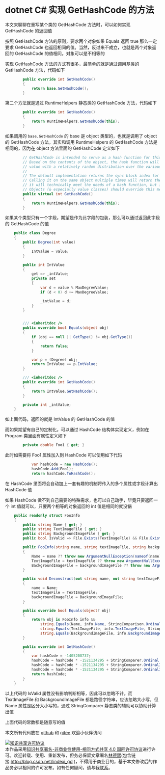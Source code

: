 
# dotnet C# 实现 GetHashCode 的方法

本文来聊聊在重写某个类的 GetHashCode 方法时，可以如何实现 GetHashCode 的返回值

<!--more-->


<!-- 发布 -->

按照 GetHashCode 方法的原则，要求两个对象如果 Equals 返回 true 那么一定要求 GetHashCode 也返回相同的值。当然，反过来不成立，也就是两个对象返回的 GetHashCode 的值相同，对象可以是不相等的

实现 GetHashCode 方法的方式有很多，最简单的就是通过调用基类的 GetHashCode 方法，代码如下

```csharp
        public override int GetHashCode()
        {
            return base.GetHashCode();
        }
```

第二个方法就是通过 RuntimeHelpers 静态类的 GetHashCode 方法，代码如下

```csharp
        public override int GetHashCode()
        {
            return RuntimeHelpers.GetHashCode(this);
        }
```

如果调用的 `base.GetHashCode` 的 base 是 object 类型的，也就是调用了 object 的 GetHashCode 方法，其实和调用 RuntimeHelpers 的 GetHashCode 方法是相同的，因为在 object 方法里面的 GetHashCode 定义如下

```csharp
        // GetHashCode is intended to serve as a hash function for this object.
        // Based on the contents of the object, the hash function will return a suitable
        // value with a relatively random distribution over the various inputs.
        //
        // The default implementation returns the sync block index for this instance.
        // Calling it on the same object multiple times will return the same value, so
        // it will technically meet the needs of a hash function, but it's less than ideal.
        // Objects (& especially value classes) should override this method.
        public virtual int GetHashCode()
        {
            return RuntimeHelpers.GetHashCode(this);
        }
```

如果某个类型只有一个字段，期望是作为此字段的包装，那么可以通过返回此字段的 GetHashCode 的值

```csharp
    public class Degree
    {
        public Degree(int value)
        {
            IntValue = value;
        }

        public int IntValue
        {
            get => _intValue;
            private set
            {
                var d = value % MaxDegreeValue;
                if (d < 0) d += MaxDegreeValue;

                _intValue = d;
            }
        }


        /// <inheritdoc />
        public override bool Equals(object obj)
        {
            if (obj == null || GetType() != obj.GetType())
            {
                return false;
            }

            var p = (Degree) obj;
            return IntValue == p.IntValue;
        }

        /// <inheritdoc />
        public override int GetHashCode()
        {
            return IntValue.GetHashCode();
        }

        private int _intValue;
    }
```

如上面代码，返回的就是 IntValue 的 GetHashCode 的值

而如果期望有自己的定制化，可以通过 HashCode 结构体实现定义，例如在 Program 类里面有属性定义如下

```csharp
        private double Foo1 { get; }
```

此时如需要将 Foo1 属性加入到 HashCode 可以使用如下代码

```csharp
            var hashCode = new HashCode();
            hashCode.Add(Foo1);
            return hashCode.ToHashCode();
```

在 HashCode 里面将会自动加上一套有趣的机制将传入的多个属性或字段计算出 HashCode 值

如果 HashCode 做不到自己需要的特殊需求，也可以自己动手，毕竟只要返回一个 int 值就可以，只要两个相等的对象返回的 int 值是相同的就没锅

```csharp
    public readonly struct FooInfo
    {
        public string Name { get; }
        public string TextImageFile { get; }
        public string BackgroundImageFile { get; }
        public bool IsValid => File.Exists(TextImageFile) && File.Exists(BackgroundImageFile);

        public FooInfo(string name, string textImageFile, string backgroundImageFile)
        {
            Name = name ?? throw new ArgumentNullException(nameof(name));
            TextImageFile = textImageFile ?? throw new ArgumentNullException(nameof(textImageFile));
            BackgroundImageFile = backgroundImageFile ?? throw new ArgumentNullException(nameof(backgroundImageFile));
        }

        public void Deconstruct(out string name, out string textImageFile, out string backgroundImageFile)
        {
            name = Name;
            textImageFile = TextImageFile;
            backgroundImageFile = BackgroundImageFile;
        }

        public override bool Equals(object? obj)
        {
            return obj is FooInfo info &&
                string.Equals(Name, info.Name, StringComparison.Ordinal) &&
                string.Equals(TextImageFile, info.TextImageFile, StringComparison.OrdinalIgnoreCase) &&
                string.Equals(BackgroundImageFile, info.BackgroundImageFile, StringComparison.OrdinalIgnoreCase);
        }

        public override int GetHashCode()
        {
            var hashCode = -1405208737;
            hashCode = hashCode * -1521134295 + StringComparer.Ordinal.GetHashCode(Name);
            hashCode = hashCode * -1521134295 + StringComparer.OrdinalIgnoreCase.GetHashCode(TextImageFile);
            hashCode = hashCode * -1521134295 + StringComparer.OrdinalIgnoreCase.GetHashCode(BackgroundImageFile);
            return hashCode;
        }
    }
```

以上代码的 IsValid 属性没有影响判断相等，因此可以忽略不计。而 TextImageFile 和 BackgroundImageFile 都是路径字符串，应该忽略大小写，但 Name 属性是区分大小写的，通过 StringComparer 静态类的辅助可以协助计算出值

上面代码的常数都是随意写的值

本文所有代码放在 [github](https://github.com/lindexi/lindexi_gd/tree/29e75275644d85845fe458c554c029a26cb4f72b/JerjowhibeaBirakereheewar) 和 [gitee](https://gitee.com/lindexi/lindexi_gd/tree/29e75275644d85845fe458c554c029a26cb4f72b/JerjowhibeaBirakereheewar) 欢迎小伙伴访问





<a rel="license" href="http://creativecommons.org/licenses/by-nc-sa/4.0/"><img alt="知识共享许可协议" style="border-width:0" src="https://licensebuttons.net/l/by-nc-sa/4.0/88x31.png" /></a><br />本作品采用<a rel="license" href="http://creativecommons.org/licenses/by-nc-sa/4.0/">知识共享署名-非商业性使用-相同方式共享 4.0 国际许可协议</a>进行许可。欢迎转载、使用、重新发布，但务必保留文章署名[林德熙](http://blog.csdn.net/lindexi_gd)(包含链接:http://blog.csdn.net/lindexi_gd )，不得用于商业目的，基于本文修改后的作品务必以相同的许可发布。如有任何疑问，请与我[联系](mailto:lindexi_gd@163.com)。